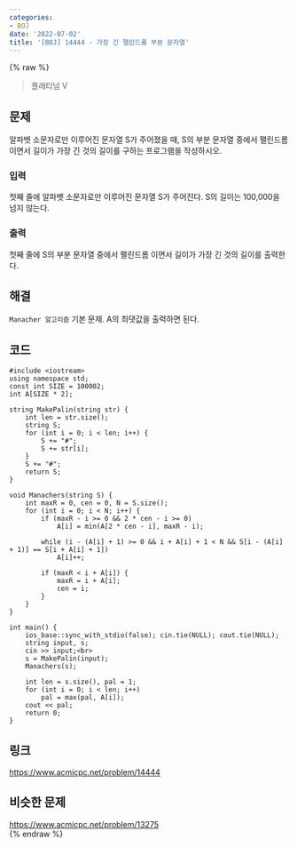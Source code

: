 ```yaml
---
categories:
- BOJ
date: '2022-07-02'
title: '[BOJ] 14444 - 가장 긴 팰린드롬 부분 문자열'
---
```


{% raw %}
> 플래티넘 V<br>

## 문제
알파벳 소문자로만 이루어진 문자열 S가 주어졌을 때, S의 부분 문자열 중에서 팰린드롬 이면서 길이가 가장 긴 것의 길이를 구하는 프로그램을 작성하시오.

### 입력
첫째 줄에 알파벳 소문자로만 이루어진 문자열 S가 주어진다. S의 길이는 100,000을 넘지 않는다.

### 출력
첫째 줄에 S의 부분 문자열 중에서 팰린드롬 이면서 길이가 가장 긴 것의 길이를 출력한다.

## 해결
`Manacher 알고리즘` 기본 문제. A의 최댓값을 출력하면 된다.

## 코드
```
#include <iostream>
using namespace std;
const int SIZE = 100002;
int A[SIZE * 2];

string MakePalin(string str) {
	int len = str.size();
	string S;
	for (int i = 0; i < len; i++) {
		S += "#";
		S += str[i];
	}
	S += "#";
	return S;
}

void Manachers(string S) {
	int maxR = 0, cen = 0, N = S.size();
	for (int i = 0; i < N; i++) {
		if (maxR - i >= 0 && 2 * cen - i >= 0)
			A[i] = min(A[2 * cen - i], maxR - i);

		while (i - (A[i] + 1) >= 0 && i + A[i] + 1 < N && S[i - (A[i] + 1)] == S[i + A[i] + 1])
			A[i]++;

		if (maxR < i + A[i]) {
			maxR = i + A[i];
			cen = i;
		}
	}
}

int main() {
	ios_base::sync_with_stdio(false); cin.tie(NULL); cout.tie(NULL);
	string input, s;
	cin >> input;<br>
	s = MakePalin(input);
	Manachers(s);

	int len = s.size(), pal = 1;
	for (int i = 0; i < len; i++)
		pal = max(pal, A[i]);
	cout << pal;
	return 0;
}
```

## 링크
https://www.acmicpc.net/problem/14444<br>

## 비슷한 문제
https://www.acmicpc.net/problem/13275<br>
{% endraw %}